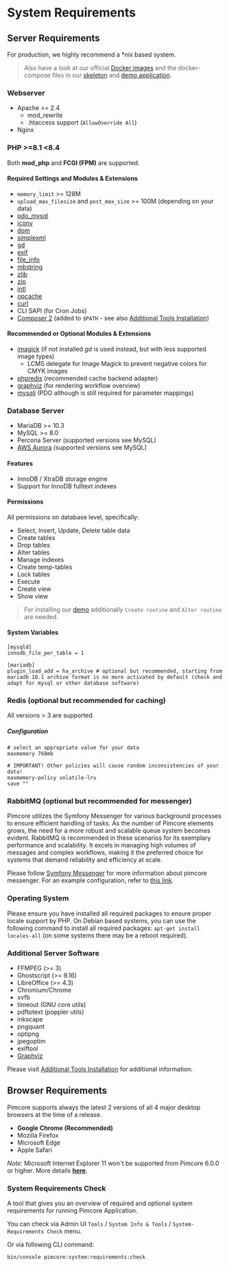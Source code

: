 # System Requirements

## Server Requirements 

For production, we highly recommend a *nix based system.

> Also have a look at our official [Docker images](https://hub.docker.com/r/pimcore/pimcore) and the
> docker-compose files in our [skeleton](https://github.com/pimcore/skeleton/blob/11.x/docker-compose.yaml) 
> and [demo application](https://github.com/pimcore/demo/blob/11.x/docker-compose.yaml).  


### Webserver 
- Apache >= 2.4
  - mod_rewrite
  - .htaccess support (`AllowOverride All`)
- Nginx


### PHP >=8.1 \<8.4
Both **mod_php** and **FCGI (FPM)** are supported.  

#### Required Settings and Modules & Extensions
- `memory_limit` >= 128M
- `upload_max_filesize` and `post_max_size` >= 100M (depending on your data) 
- [pdo_mysql](http://php.net/pdo-mysql)
- [iconv](http://php.net/iconv)
- [dom](http://php.net/dom)
- [simplexml](http://php.net/simplexml)
- [gd](http://php.net/gd)
- [exif](http://php.net/exif)
- [file_info](http://php.net/fileinfo) 
- [mbstring](http://php.net/mbstring)
- [zlib](http://php.net/zlib)
- [zip](http://php.net/zip)
- [intl](https://www.php.net/intl)
- [opcache](http://php.net/opcache)
- [curl](http://php.net/curl)
- CLI SAPI (for Cron Jobs)
- [Composer 2](https://getcomposer.org/) (added to `$PATH` - see also [Additional Tools Installation](./03_System_Setup_and_Hosting/06_Additional_Tools_Installation.md))

#### Recommended or Optional Modules & Extensions 
- [imagick](http://php.net/imagick) (if not installed *gd* is used instead, but with less supported image types)
  - LCMS delegate for Image Magick to prevent negative colors for CMYK images
- [phpredis](https://github.com/phpredis/phpredis) (recommended cache backend adapter)
- [graphviz](https://www.graphviz.org/) (for rendering workflow overview)
- [mysqli](http://php.net/mysqli) (PDO although is still required for parameter mappings)
  
### Database Server
- MariaDB >= 10.3
- MySQL >= 8.0
- Percona Server (supported versions see MySQL)
- [AWS Aurora](https://aws.amazon.com/de/about-aws/whats-new/2021/11/amazon-aurora-mysql-8-0/) (supported versions see MySQL)

#### Features
- InnoDB / XtraDB storage engine
- Support for InnoDB fulltext indexes

#### Permissions
All permissions on database level, specifically: 
- Select, Insert, Update, Delete table data
- Create tables
- Drop tables
- Alter tables
- Manage indexes
- Create temp-tables
- Lock tables
- Execute
- Create view
- Show view

> For installing our [demo](https://github.com/pimcore/demo) additionally `Create routine` and `Alter routine` are needed. 

#### System Variables
```
[mysqld]
innodb_file_per_table = 1

[mariadb]
plugin_load_add = ha_archive # optional but recommended, starting from mariadb 10.1 archive format is no more activated by default (check and adapt for mysql or other database software)
```

### Redis (optional but recommended for caching)
All versions > 3 are supported
##### Configuration 
```
# select an appropriate value for your data
maxmemory 768mb
                   
# IMPORTANT! Other policies will cause random inconsistencies of your data!
maxmemory-policy volatile-lru   
save ""
```

### RabbitMQ (optional but recommended for messenger)
Pimcore utilizes the Symfony Messenger for various background processes to ensure efficient handling of tasks. As the number of Pimcore elements grows, the need for a more robust and scalable queue system becomes evident. RabbitMQ is recommended in these scenarios for its exemplary performance and scalability. It excels in managing high volumes of messages and complex workflows, making it the preferred choice for systems that demand reliability and efficiency at scale.

Please follow [Symfony Messenger](../01_Getting_Started/02_Advanced_Installation_Topics/01_Symfony_Messenger.md) for more information about pimcore messenger. For an example configuration, refer to [this link](https://github.com/pimcore/skeleton/blob/11.x/.docker/messenger.yaml).

### Operating System
Please ensure you have installed all required packages to ensure proper locale support by PHP.
On Debian based systems, you can use the following command to install all required packages: 
`apt-get install locales-all` (on some systems there may be a reboot required).

### Additional Server Software 
- FFMPEG (>= 3)
- Ghostscript (>= 9.16)
- LibreOffice (>= 4.3)
- Chromium/Chrome
- xvfb
- timeout (GNU core utils)
- pdftotext (poppler utils)
- inkscape
- pngquant
- optipng
- jpegoptim
- exiftool
- [Graphviz](https://www.graphviz.org/)

Please visit [Additional Tools Installation](03_System_Setup_and_Hosting/06_Additional_Tools_Installation.md) for additional information. 

## Browser Requirements
Pimcore supports always the latest 2 versions of all 4 major desktop browsers at the time of a release. 

- **Google Chrome  (Recommended)**
- Mozilla Firefox 
- Microsoft Edge
- Apple Safari

*Note:* Microsoft Internet Explorer 11 won`t be supported from Pimcore 6.0.0 or higher. More details **[here](https://github.com/pimcore/pimcore/issues/2989)**.

### System Requirements Check

A tool that gives you an overview of required and optional system requirements for running Pimcore Application.

You can check via Admin UI `Tools` / `System Info & Tools` / `System-Requirements Check` menu.

Or via following CLI command:

```bash
bin/console pimcore:system:requirements:check
```
